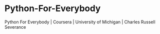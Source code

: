 # Python-For-Everybody
Python For Everybody | Coursera | University of Michigan | Charles Russell Severance
